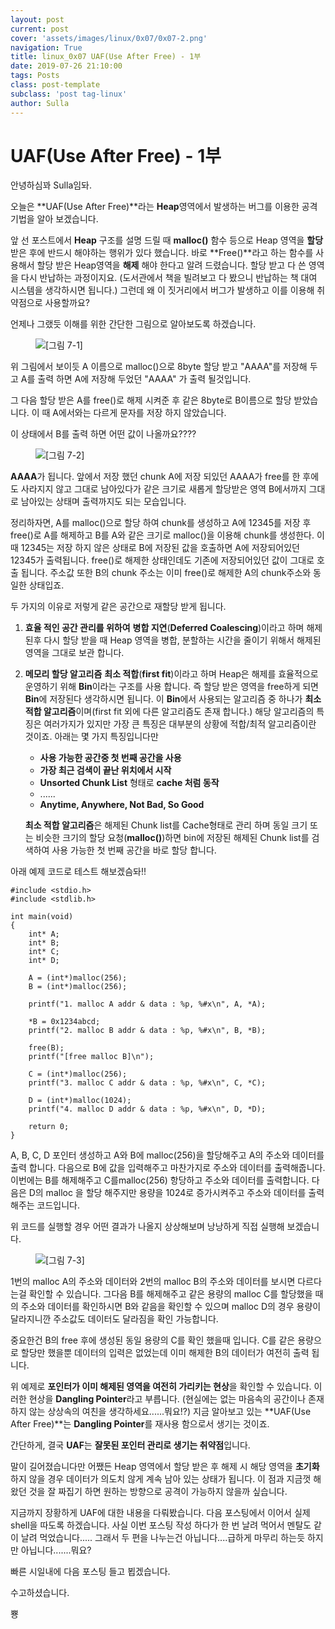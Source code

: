 ```yaml
---
layout: post
current: post
cover: 'assets/images/linux/0x07/0x07-2.png'
navigation: True
title: linux_0x07 UAF(Use After Free) - 1부
date: 2019-07-26 21:10:00
tags: Posts
class: post-template
subclass: 'post tag-linux'
author: Sulla
---
```


# UAF(Use After Free) - 1부

안녕하심꽈 Sulla임돠.

오늘은 **UAF(Use After Free)**라는 **Heap**영역에서 발생하는 버그를 이용한 공격 기법을 알아 보겠습니다.

앞 선 포스트에서 **Heap** 구조를 설명 드릴 때 **malloc()** 함수 등으로 Heap 영역을 **할당** 받은 후에 반드시 해야하는 행위가 있다 했습니다. 
바로 **Free()**라고 하는 함수를 사용해서 할당 받은 Heap영역을 **해제** 해야 한다고 알려 드렸습니다.
할당 받고 다 쓴 영역을 다시 반납하는 과정이지요.
(도서관에서 책을 빌려보고 다 봤으니 반납하는 책 대여 시스템을 생각하시면 됩니다.)
그런데 왜 이 짓거리에서 버그가 발생하고 이를 이용해 취약점으로 사용할까요?

언제나 그랬듯 이해를 위한 간단한 그림으로 알아보도록 하겠습니다.

<figure>
  <img data-action="zoom" src='{{ "/assets/images/linux/0x07/0x07-1.png" | relative_url }}' alt='[그림 7-1]'>
</figure>

위 그림에서 보이듯 A 이름으로 malloc()으로 8byte 할당 받고 "AAAA"를 저장해 두고 A를 출력 하면 A에 저장해 두었던 "AAAA" 가 출력 될것입니다.

그 다음 할당 받은 A를 free()로 해제 시켜준 후 같은 8byte로 B이름으로 할당 받았습니다. 이 때 A에서와는 다르게 문자를 저장 하지 않았습니다.

이 상태에서 B를 출력 하면 어떤 값이 나올까요????

<figure>
  <img data-action="zoom" src='{{ "/assets/images/linux/0x07/0x07-2.png" | relative_url }}' alt='[그림 7-2]'>
</figure>

**AAAA**가 됩니다. 앞에서 저장 했던 chunk A에 저장 되있던 AAAA가 free를 한 후에도 사라지지 않고 그대로 남아있다가 같은 크기로 새롭게 할당받은 영역 B에서까지 그대로 남아있는 상태며 출력까지도 되는 모습입니다.

정리하자면, A를 malloc()으로 할당 하여 chunk를 생성하고 A에 12345를 저장 후 free()로 A를 해제하고 B를 A와 같은 크기로 malloc()을 이용해 chunk를 생성한다. 이 때 12345는 저장 하지 않은 상태로 B에 저장된 값을 호출하면 A에 저장되어있던 12345가 출력됩니다. 
free()로 해제한 상태인데도 기존에 저장되어있던 값이 그대로 호출 됩니다. 주소값 또한 B의 chunk 주소는 이미 free()로 해제한 A의 chunk주소와 동일한 상태입죠.

두 가지의 이유로 저렇게 같은 공간으로 재할당 받게 됩니다.

1. **효율 적인 공간 관리를 위하여**
**병합 지연**(**Deferred Coalescing**)이라고 하며 해제된후 다시 할당 받을 때 Heap 영역을 병합, 분할하는 시간을 줄이기 위해서 해제된 영역을 그대로 보관 합니다.
2. **메모리 할당 알고리즘**
**최소 적합**(**first fit**)이라고 하며 Heap은 해제를 효율적으로 운영하기 위해 **Bin**이라는 구조를 사용 합니다. 즉 할당 받은 영역을 free하게 되면 **Bin**에 저장된다 생각하시면 됩니다. 이 **Bin**에서 사용되는 알고리즘 중 하나가 **최소 적합 알고리즘**이며(first fit 외에 다른 알고리즘도 존재 합니다.) 해당 알고리즘의 특징은 여러가지가 있지만 가장 큰 특징은 대부분의 상황에 적합/최적 알고리즘이란 것이죠. 아래는 몇 가지 특징입니다만
    - **사용 가능한 공간중 첫 번째 공간을 사용**
    - **가장 최근 검색이 끝난 위치에서 시작**
    - **Unsorted Chunk List** 형태로 **cache 처럼 동작**
    - ......
    - **Anytime, Anywhere, Not Bad, So Good**

    **최소 적합 알고리즘**은 해제된 Chunk list를 Cache형태로 관리 하며 동일 크기 또는 비슷한 크기의 할당 요청(**malloc()**)하면 bin에 저장된 해제된 Chunk list를 검색하여 사용 가능한 첫 번째 공간을 바로 할당 합니다.

아래 예제 코드로 테스트 해보겠슴돠!!

    #include <stdio.h>
    #include <stdlib.h>
    
    int main(void)
    {
        int* A;
        int* B;
        int* C;
        int* D;
    
        A = (int*)malloc(256);
        B = (int*)malloc(256);
    
        printf("1. malloc A addr & data : %p, %#x\n", A, *A);
    
        *B = 0x1234abcd;
        printf("2. malloc B addr & data : %p, %#x\n", B, *B);
    
        free(B);
        printf("[free malloc B]\n");
    
        C = (int*)malloc(256);
        printf("3. malloc C addr & data : %p, %#x\n", C, *C);
    
        D = (int*)malloc(1024);
        printf("4. malloc D addr & data : %p, %#x\n", D, *D);
    
        return 0;
    }

A, B, C, D 포인터 생성하고 A와 B에 malloc(256)을 할당해주고 A의 주소와 데이터를 출력 합니다. 다음으로 B에 값을 입력해주고 마찬가지로 주소와 데이터를 출력해줍니다. 이번에는 B를 해제해주고 C를malloc(256) 항당하고 주소와 데이터를 출력합니다. 다음은 D의 malloc 을 할당 해주지만 용량을 1024로 증가시켜주고 주소와 데이터를 출력해주는 코드입니다.

위 코드를 실행할 경우 어떤 결과가 나올지 상상해보며 낭낭하게 직접 실행해 보겠습니다.

<figure>
  <img data-action="zoom" src='{{ "/assets/images/linux/0x07/0x07-3.png" | relative_url }}' alt='[그림 7-3]'>
</figure>

1번의 malloc  A의 주소와 데이터와 2번의 malloc B의 주소와 데이터를 보시면 다르다는걸 확인할 수 있습니다. 그다음 B를 해제해주고 같은 용량의 malloc C를 할당했을 때의 주소와 데이터를 확인하시면 B와 같음을 확인할 수 있으며 malloc D의 경우 용량이 달라지니깐 주소값도 데이터도 달라짐을 확인 가능합니다.

중요한건 B의 free 후에 생성된 동일 용량의 C를 확인 했을때 입니다. C를 같은 용량으로 할당만 했을뿐 데이터의 입력은 없었는데 이미 해제한 B의 데이터가 여전히 출력 됩니다.

위 예제로 **포인터가 이미 해제된 영역을 여전히 가리키는 현상**을 확인할 수 있습니다.
이러한 현상을 **Dangling Pointer**라고 부릅니다. (현실에는 없는 마음속의 공간이나 존재 하지 않는 상상속의 여친을 생각하세요......뭐요!?)
지금 알아보고 있는 **UAF(Use After Free)**는 **Dangling Pointer**를 재사용 함으로서 생기는 것이죠.

간단하게, 결국 **UAF**는 **잘못된 포인터 관리로 생기는 취약점**입니다.

말이 길어졌습니다만 어쨌든 Heap 영역에서 할당 받은 후 해제 시 해당 영역을 **초기화** 하지 않을 경우  데이터가 의도치 않게 계속 남아 있는 상태가 됩니다. 이 점과 지금껏 해왔던 것을 잘 짜집기 하면 원하는 방향으로 공격이 가능하지 않을까 싶습니다.

지금까지 장황하게 UAF에 대한 내용을 다뤄봤습니다.
다음 포스팅에서 이어서 실제 shell을 따도록 하겠습니다.
사실 이번 포스팅 작성 하다가 한 번 날려 먹어서 멘탈도 같이 날려 먹었습니다.....
그래서 두 편을 나누는건 아닙니다....급하게 마무리 하는듯 하지만 아닙니다.......뭐요?

빠른 시일내에 다음 포스팅 들고 뵙겠습니다.

수고하셨습니다.

뿅